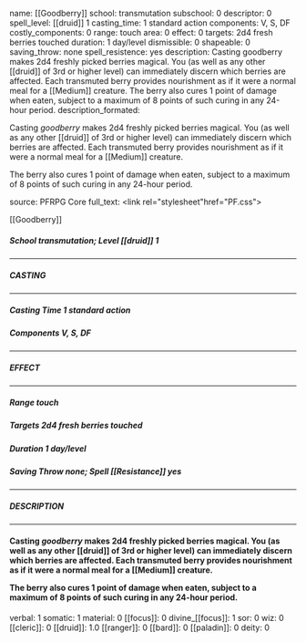 name: [[Goodberry]]
school: transmutation
subschool: 0
descriptor: 0
spell_level: [[druid]] 1
casting_time: 1 standard action
components: V, S, DF
costly_components: 0
range: touch
area: 0
effect: 0
targets: 2d4 fresh berries touched
duration: 1 day/level
dismissible: 0
shapeable: 0
saving_throw: none
spell_resistence: yes
description: Casting goodberry makes 2d4 freshly picked berries magical. You (as well as any other [[druid]] of 3rd or higher level) can immediately discern which berries are affected. Each transmuted berry provides nourishment as if it were a normal meal for a [[Medium]] creature.  The berry also cures 1 point of damage when eaten, subject to a maximum of 8 points of such curing in any 24-hour period.
description_formated: <p>Casting <i>goodberry</i> makes 2d4 freshly picked berries magical. You (as well as any other [[druid]] of 3rd or higher level) can immediately discern which berries are affected. Each transmuted berry provides nourishment as if it were a normal meal for a [[Medium]] creature.</p><p>The berry also cures 1 point of damage when eaten, subject to a maximum of 8 points of such curing in any 24-hour period.</p>
source: PFRPG Core
full_text: <link rel="stylesheet"href="PF.css"><div class="heading"><p class="alignleft">[[Goodberry]]</p><div style="clear: both;"></div></div><div><h5><b>School </b>transmutation; <b>Level </b>[[druid]] 1</h5></div><hr/><div><h5><b>CASTING</b></h5></div><hr/><div><h5><b>Casting Time </b>1 standard action</h5><h5><b>Components </b>V, S, DF</h5></div><hr/><div><h5><b>EFFECT</b></h5></div><hr/><div><h5><b>Range </b>touch</h5><h5><b>Targets </b>2d4 fresh berries touched</h5><h5><b>Duration </b>1 day/level</h5><h5><b>Saving Throw </b>none; <b>Spell [[Resistance]] </b>yes</h5></div><hr/><div><h5><b>DESCRIPTION</b></h5></div><hr/><div><h4><p>Casting <i>goodberry</i> makes 2d4 freshly picked berries magical. You (as well as any other [[druid]] of 3rd or higher level) can immediately discern which berries are affected. Each transmuted berry provides nourishment as if it were a normal meal for a [[Medium]] creature.</p><p>The berry also cures 1 point of damage when eaten, subject to a maximum of 8 points of such curing in any 24-hour period.</p></h4></div>
verbal: 1
somatic: 1
material: 0
[[focus]]: 0
divine_[[focus]]: 1
sor: 0
wiz: 0
[[cleric]]: 0
[[druid]]: 1.0
[[ranger]]: 0
[[bard]]: 0
[[paladin]]: 0
deity: 0

